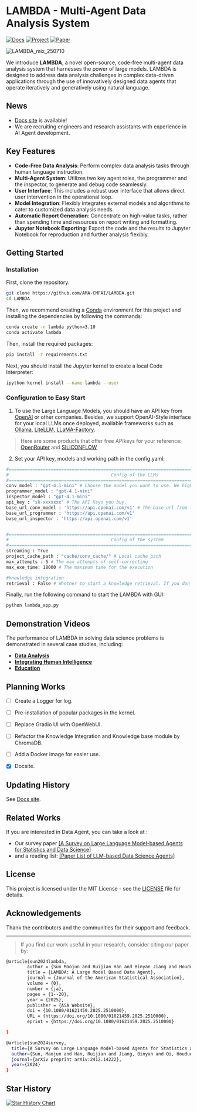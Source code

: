 # LAMBDA - Multi-Agent Data Analysis System
[![Docs](https://img.shields.io/badge/Docs-Online-blue)](https://ama-cmfai.github.io/LAMBDA-Docs/#/)
[![Project](https://img.shields.io/badge/Project-Webpage-brightgreen)](https://www.polyu.edu.hk/ama/cmfai/lambda.html)
[![Paper](https://img.shields.io/badge/Paper-arXiv-red)](https://arxiv.org/pdf/2407.17535)

<body>
<!-- <img src="https://github.com/user-attachments/assets/df454158-79e4-4da4-ae03-eb687fe02f16" style="width: 80%"> -->
<!-- <p align="center">
  <img src="https://github.com/user-attachments/assets/6f6d49ef-40b7-46f2-88ae-b8f6d9719c3a" style="width: 600px;">
  ![lambda_mix](https://github.com/user-attachments/assets/db5574aa-9441-4c9d-b44d-3b225d11e0cc)
</p> -->
  
![LAMBDA_mix_250710](https://github.com/user-attachments/assets/5cdc113b-7d26-4328-8911-d421081f98ce)


We introduce **LAMBDA**, a novel open-source, code-free multi-agent data analysis system that harnesses the power of large models. LAMBDA is designed to address data analysis challenges in complex data-driven applications through the use of innovatively designed data agents that operate iteratively and generatively using natural language.

## News
- [Docs site](https://ama-cmfai.github.io/LAMBDA-Docs/#/) is available!
- We are recruiting engineers and research assistants with experience in AI Agent development.

## Key Features

- **Code-Free Data Analysis**: Perform complex data analysis tasks through human language instruction.
- **Multi-Agent System**: Utilizes two key agent roles, the programmer and the inspector, to generate and debug code seamlessly.
- **User Interface**: This includes a robust user interface that allows direct user intervention in the operational loop.
- **Model Integration**: Flexibly integrates external models and algorithms to cater to customized data analysis needs.
- **Automatic Report Generation**: Concentrate on high-value tasks, rather than spending time and resources on report writing and formatting.
- **Jupyter Notebook Exporting**: Export the code and the results to Jupyter Notebook for reproduction and further analysis flexibly.

## Getting Started
### Installation
First, clone the repository.

```bash
git clone https://github.com/AMA-CMFAI/LAMBDA.git
cd LAMBDA
```

Then, we recommend creating a [Conda](https://docs.conda.io/en/latest/) environment for this project and installing the dependencies by following the commands:
```bash
conda create -n lambda python=3.10
conda activate lambda
```

Then, install the required packages:
```bash
pip install -r requirements.txt
```

Next, you should install the Jupyter kernel to create a local Code Interpreter:
```bash
ipython kernel install --name lambda --user
```

### Configuration to Easy Start
1. To use the Large Language Models, you should have an API key from [OpenAI](https://openai.com/api/pricing/) or other companies. Besides, we support OpenAI-Style interface for your local LLMs once deployed, available frameworks such as [Ollama](https://ollama.com/), [LiteLLM](https://docs.litellm.ai/docs/), [LLaMA-Factory](https://github.com/hiyouga/LLaMA-Factory).
> Here are some products that offer free APIkeys for your reference: [OpenRouter](https://openrouter.ai/) and [SILICONFLOW](https://siliconflow.cn/)
2. Set your API key, models and working path in the config.yaml:
```bash
#================================================================================================
#                                       Config of the LLMs
#================================================================================================
conv_model : "gpt-4.1-mini" # Choose the model you want to use. We highly recommned using the advanced model.
programmer_model : "gpt-4.1-mini" 
inspector_model : "gpt-4.1-mini"
api_key : "sk-xxxxxxx" # The API Keys you buy.
base_url_conv_model : 'https://api.openai.com/v1' # The base url from the provider.
base_url_programmer : 'https://api.openai.com/v1'
base_url_inspector : 'https://api.openai.com/v1'


#================================================================================================
#                                       Config of the system
#================================================================================================
streaming : True
project_cache_path : "cache/conv_cache/" # Local cache path
max_attempts : 5 # The max attempts of self-correcting
max_exe_time: 18000 # The maximum time for the execution

#knowledge integration
retrieval : False # Whether to start a knowledge retrieval. If you don't create your knowledge base, you should set it to False
```


Finally, run the following command to start the LAMBDA with GUI:
```bash
python lambda_app.py
```


## Demonstration Videos

The performance of LAMBDA in solving data science problems is demonstrated in several case studies, including:
- **[Data Analysis](https://www.polyu.edu.hk/ama/cmfai/files/lambda/lambda.mp4)**
- **[Integrating Human Intelligence](https://www.polyu.edu.hk/ama/cmfai/files/lambda/knw.mp4)**
- **[Education](https://www.polyu.edu.hk/ama/cmfai/files/lambda/LAMBDA_education.mp4)**


## Planning Works
- [ ] Create a Logger for log.
- [ ] Pre-installation of popular packages in the kernel.
- [ ] Replace Gradio UI with OpenWebUI.
- [ ] Refactor the Knowledge Integration and Knowledge base module by ChromaDB.
- [ ] Add a Docker image for easier use.
- [x] Docsite.


## Updating History
See [Docs site](https://ama-cmfai.github.io/LAMBDA-Docs/#/).


## Related Works
If you are interested in Data Agent, you can take a look at :
- Our survey paper [[A Survey on Large Language Model-based Agents for Statistics and Data Science]](https://www.arxiv.org/pdf/2412.14222)
- and a reading list: [[Paper List of LLM-based Data Science Agents]](https://github.com/Stephen-SMJ/Reading-List-of-Large-Language-Model-Based-Data-Science-Agent)


## License

This project is licensed under the MIT License - see the [LICENSE](LICENSE) file for details.



## Acknowledgements

Thank the contributors and the communities for their support and feedback.

---

> If you find our work useful in your research, consider citing our paper by:



```bash
@article{sun2024lambda,
        author = {Sun Maojun and Ruijian Han and Binyan Jiang and Houduo Qi and Defeng Sun and Yancheng Yuan and Jian Huang and},
        title = {LAMBDA: A Large Model Based Data Agent},
        journal = {Journal of the American Statistical Association},
        volume = {0},
        number = {ja},
        pages = {1--20},
        year = {2025},
        publisher = {ASA Website},
        doi = {10.1080/01621459.2025.2510000},
        URL = {https://doi.org/10.1080/01621459.2025.2510000},
        eprint = {https://doi.org/10.1080/01621459.2025.2510000}

}

@article{sun2024survey,
  title={A Survey on Large Language Model-based Agents for Statistics and Data Science},
  author={Sun, Maojun and Han, Ruijian and Jiang, Binyan and Qi, Houduo and Sun, Defeng and Yuan, Yancheng and Huang, Jian},
  journal={arXiv preprint arXiv:2412.14222},
  year={2024}
}
```
## Star History

[![Star History Chart](https://api.star-history.com/svg?repos=Stephen-SMJ/LAMBDA&type=Timeline)](https://star-history.com/#Stephen-SMJ/LAMBDA&Timeline)
</body>
